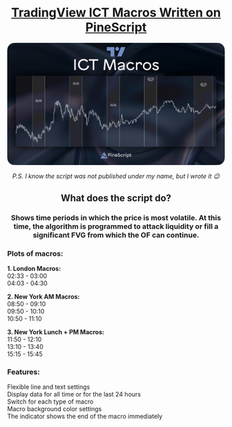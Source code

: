 <h1 align="center">
    <a href="https://tradingview.com/script/qIzr54lv-ICT-Macros-by-Cryptofor/">
    TradingView ICT Macros Written on PineScript
    </a>
</h1>

<img src="/resources/ICT Macros.png">

<p align="center">
  <i align="center">P.S. I know the script was not published under my name, but I wrote it 😉</i>
</p>

<h2 align="center">
    What does the script do?
</h2>

<h3 align="center">
Shows time periods in which the price is most volatile. At this time, the algorithm is programmed to attack liquidity or fill a significant FVG from which the OF can continue.
</h3> 

<h3> Plots of macros:</h3>

**1. London Macros:**
<br>02:33 - 03:00
<br>04:03 - 04:30

**2. New York AM Macros:**
<br>08:50 - 09:10
<br>09:50 - 10:10
<br>10:50 - 11:10

**3. New York Lunch + PM Macros:**
<br>11:50 - 12:10
<br>13:10 - 13:40
<br>15:15 - 15:45


<h3>Features:</h3>
Flexible line and text settings
<br>Display data for all time or for the last 24 hours
<br>Switch for each type of macro
<br>Macro background color settings
<br>The indicator shows the end of the macro immediately

